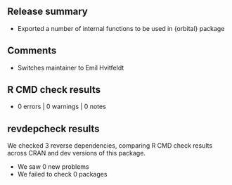 ## Release summary

- Exported a number of internal functions to be used in {orbital} package

## Comments

- Switches maintainer to Emil Hvitfeldt

## R CMD check results

* 0 errors | 0 warnings | 0 notes

## revdepcheck results

We checked 3 reverse dependencies, comparing R CMD check results across CRAN and dev versions of this package.

 * We saw 0 new problems
 * We failed to check 0 packages
